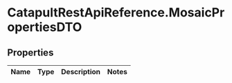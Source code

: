 # CatapultRestApiReference.MosaicPropertiesDTO

## Properties
Name | Type | Description | Notes
------------ | ------------- | ------------- | -------------


